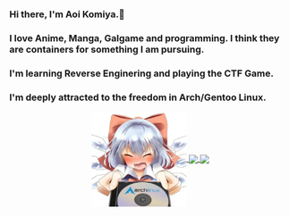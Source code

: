 ### Hi there, I'm Aoi Komiya.👋
### I love Anime, Manga, Galgame and programming. I think they are containers for something I am pursuing.
### I'm learning Reverse Enginering and playing the CTF Game.
### I'm deeply attracted to the freedom in Arch/Gentoo Linux.


<div align="center">
<a href="https://github.com/anuraghazra/github-readme-stats">
  <img height="170px" align="center" src="https://raw.githubusercontent.com/Alizestl/PicoGo/main/Arch_chan.jpg" />
</a>
<a href="https://github.com/anuraghazra/github-readme-stats">
  <img height="170px" align="center" src="https://github-readme-stats.vercel.app/api?username=alizestl&show_icons=true&theme=prussian" />
</a>
<a height="170px" href="https://github.com/anuraghazra/github-readme-stats">
  <img height="170px" align="center" src="https://github-readme-stats.vercel.app/api/top-langs/?username=alizestl&layout=compact&langs_count=8&theme=prussian&size_weight=0.5&count_weight=0.5" />
</a>
</div>
